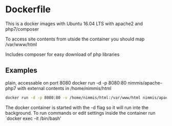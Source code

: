 # Dockerfile #

This is a docker images with Ubuntu 16.04 LTS with apache2 and php7/composer

To access site contents from utside the container you should map /var/www/html

Includes composer for easy download of php libraries

## Examples ##

plain, accessable on port 8080 docker run -d -p 8080:80 nimmis/apache-php7 with external contents in /home/nimmis/html 

```bash
docker run -d -p 8080:80 -v /home/nimmis/html:/var/www/html nimmis/apache-php7
```

The docker container is started with the -d flag so it will run inte the background. To run commands or edit settings inside
the container run `docker exec -it <container id> /bin/bash'